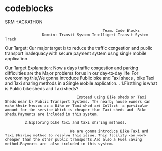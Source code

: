 # codeblocks
   SRM HACKATHON       




                                                 Team: Code Blocks
                     Domain: Transit System Intelligent Transit System Track 


Our Target:
                        Our major target is to reduce the traffic congestion and public transport inadequacy  with secure payment system using single mobile application.


Our Target Explanation:
                          Now  a days traffic congestion and parking difficulties are  the Major problems for us in our day-to-day life. For overcoming this,We gonna introduce  Public bike and Taxi sheds , bike Taxi and Taxi sharing methods in a Single mobile application.
.
            1.Firsthing is what is Public bike sheds and Taxi sheds?
                              
                                     Instead using Bike sheds or Taxi Sheds near by Public Transport Systems. The nearby house owners can make their houses as a Bike or Taxi shed and Collect  a particular amount for the service Which is cheaper than Taxi sheds and  Bike sheds.Payments are included in this system.

             2.Exploring bike taxi and taxi sharing methods.
                 
                                  We are gonna introduce Bike-Taxi and Taxi Sharing method to resolve this issue. This facility can work cheaper than the other public transports.And also a Fuel saving method.Payments are  also included in this system.
